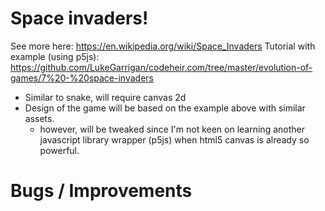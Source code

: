 # Space invaders!

See more here: https://en.wikipedia.org/wiki/Space_Invaders
Tutorial with example (using p5js): https://github.com/LukeGarrigan/codeheir.com/tree/master/evolution-of-games/7%20-%20space-invaders

- Similar to snake, will require canvas 2d
- Design of the game will be based on the example above with similar assets.
  - however, will be tweaked since I'm not keen on learning another javascript library wrapper (p5js) when html5 canvas is already so powerful.

# Bugs / Improvements
